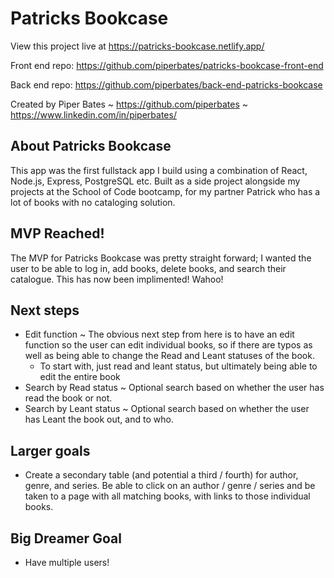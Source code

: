 # Patricks Bookcase

View this project live at https://patricks-bookcase.netlify.app/

Front end repo: https://github.com/piperbates/patricks-bookcase-front-end

Back end repo: https://github.com/piperbates/back-end-patricks-bookcase

Created by Piper Bates 
~ https://github.com/piperbates
~ https://www.linkedin.com/in/piperbates/

## About Patricks Bookcase

This app was the first fullstack app I build using a combination of React, Node.js, Express, PostgreSQL etc. Built as a side project alongside my projects at the School of Code bootcamp, for my partner Patrick who has a lot of books with no cataloging solution. 

## MVP Reached! 
The MVP for Patricks Bookcase was pretty straight forward; I wanted the user to be able to log in, add books, delete books, and search their catalogue. This has now been implimented! Wahoo!

## Next steps
* Edit function ~ The obvious next step from here is to have an edit function so the user can edit individual books, so if there are typos as well as being able to change the Read and Leant statuses of the book. 
    - To start with, just read and leant status, but ultimately being able to edit the entire book
* Search by Read status ~ Optional search based on whether the user has read the book or not.
* Search by Leant status ~ Optional search based on whether the user has Leant the book out, and to who.

## Larger goals
* Create a secondary table (and potential a third / fourth) for author, genre, and series. Be able to click on an author / genre / series and be taken to a page with all matching books, with links to those individual books. 

## Big Dreamer Goal
* Have multiple users!